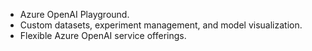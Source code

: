 - Azure OpenAI Playground.
- Custom datasets, experiment management, and model visualization.
- Flexible Azure OpenAI service offerings.